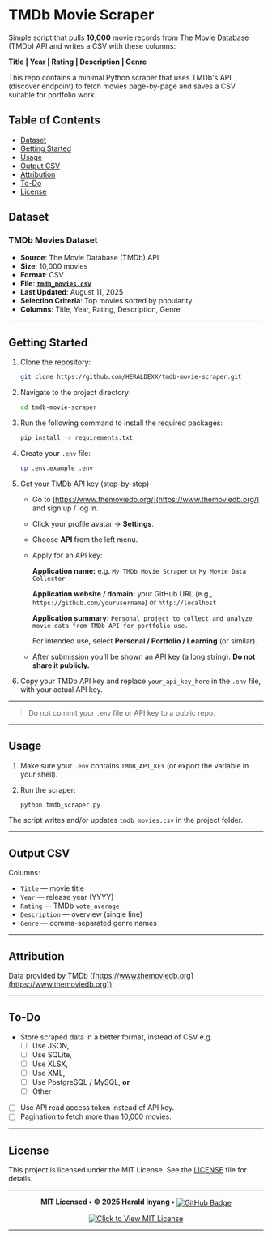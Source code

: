 # TMDb Movie Scraper

Simple script that pulls **10,000** movie records from The Movie Database (TMDb) API and writes a CSV with these columns:

**Title | Year | Rating | Description | Genre**

This repo contains a minimal Python scraper that uses TMDb's API (discover endpoint) to fetch movies page-by-page and saves a CSV suitable for portfolio work.

## Table of Contents

- [Dataset](#dataset)
- [Getting Started](#getting-started)
- [Usage](#usage)
- [Output CSV](#output-csv)
- [Attribution](#attribution)
- [To-Do](#to-do)
- [License](#license)

## Dataset

### TMDb Movies Dataset
- **Source**: The Movie Database (TMDb) API
- **Size**: 10,000 movies
- **Format**: CSV
- **File**: [**`tmdb_movies.csv`**](./tmdb_movies.csv)
- **Last Updated**: August 11, 2025
- **Selection Criteria**: Top movies sorted by popularity
- **Columns**: Title, Year, Rating, Description, Genre

---

## Getting Started

1. Clone the repository:

   ```bash
   git clone https://github.com/HERALDEXX/tmdb-movie-scraper.git
   ```

2. Navigate to the project directory:

   ```bash
   cd tmdb-movie-scraper
   ```

3. Run the following command to install the required packages:

   ```bash
   pip install -r requirements.txt
   ```

4. Create your `.env` file:

   ```bash
   cp .env.example .env
   ```

5. Get your TMDb API key (step-by-step)

   - Go to [https://www.themoviedb.org/](https://www.themoviedb.org/) and sign up / log in.

   - Click your profile avatar → **Settings**.

   - Choose **API** from the left menu.

   - Apply for an API key:

     **Application name:** e.g. `My TMDb Movie Scraper` or `My Movie Data Collector`

     **Application website / domain:** your GitHub URL (e.g., `https://github.com/yourusername`) or `http://localhost`

     **Application summary:** `Personal project to collect and analyze movie data from TMDb API for portfolio use.`

     For intended use, select **Personal / Portfolio / Learning** (or similar).

   - After submission you’ll be shown an API key (a long string). **Do not share it publicly.**

6. Copy your TMDb API key and replace `your_api_key_here` in the `.env` file, with your actual API key.

---

> Do not commit your `.env` file or API key to a public repo.

---

## Usage

1. Make sure your `.env` contains `TMDB_API_KEY` (or export the variable in your shell).
2. Run the scraper:

   ```bash
   python tmdb_scraper.py
   ```

The script writes and/or updates `tmdb_movies.csv` in the project folder.

---

## Output CSV

Columns:

- `Title` — movie title
- `Year` — release year (YYYY)
- `Rating` — TMDb `vote_average`
- `Description` — overview (single line)
- `Genre` — comma-separated genre names

---

## Attribution

Data provided by TMDb ([https://www.themoviedb.org](https://www.themoviedb.org))

---

## To-Do
- Store scraped data in a better format, instead of CSV e.g. 
   - [ ] Use JSON,
   - [ ] Use SQLite,
   - [ ] Use XLSX,
   - [ ] Use XML,
   - [ ] Use PostgreSQL / MySQL,
   **or**
   - [ ] Other
- [ ] Use API read access token instead of API key.
- [ ] Pagination to fetch more than 10,000 movies.

---

## License

This project is licensed under the MIT License. See the [LICENSE](./LICENSE) file for details.

---

<div align="center">
    <p>
        <strong style="font-weight: bold;">MIT Licensed • © 2025 Herald Inyang •</strong> 
        <a href="https://github.com/HERALDEXX" target="_blank">
            <img src="https://img.shields.io/badge/GitHub-HERALDEXX-000?style=flat-square&logo=github" alt="GitHub Badge" style="vertical-align: middle;" />
        </a>
    </p>
    <p>
        <a href="https://raw.githubusercontent.com/HERALDEXX/tmdb-movie-scraper/refs/heads/main/LICENSE" target="_blank">
            <img src="https://img.shields.io/badge/License-MIT-yellow.svg?style=flat-square" alt="Click to View MIT License" style="vertical-align: middle;" />
        </a>
    </p>
</div>

---
